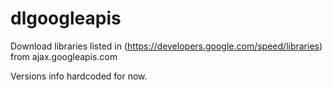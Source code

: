 # dlgoogleapis
 Download libraries listed in (https://developers.google.com/speed/libraries) from ajax.googleapis.com
 
 Versions info hardcoded for now.

